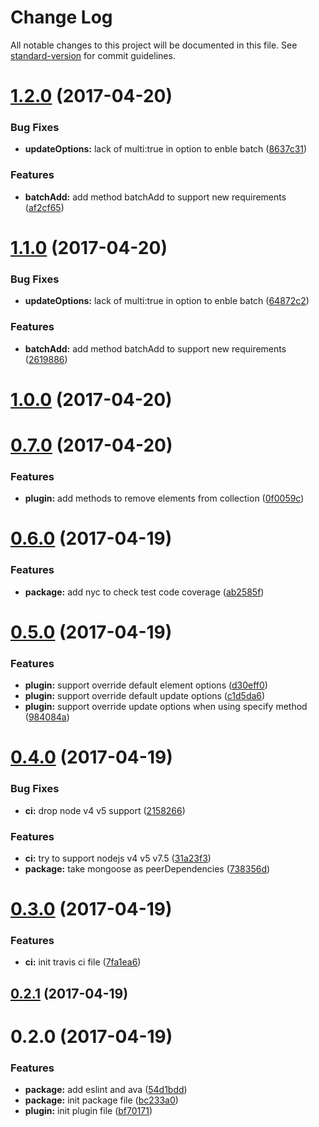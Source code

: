 # Change Log

All notable changes to this project will be documented in this file. See [standard-version](https://github.com/conventional-changelog/standard-version) for commit guidelines.

<a name="1.2.0"></a>
# [1.2.0](https://github.com/yidinghan/mongoose-string-collection/compare/v1.0.0...v1.2.0) (2017-04-20)


### Bug Fixes

* **updateOptions:** lack of multi:true in option to enble batch ([8637c31](https://github.com/yidinghan/mongoose-string-collection/commit/8637c31))


### Features

* **batchAdd:** add method batchAdd to support new requirements ([af2cf65](https://github.com/yidinghan/mongoose-string-collection/commit/af2cf65))



<a name="1.1.0"></a>
# [1.1.0](https://github.com/yidinghan/mongoose-string-collection/compare/v1.0.0...v1.1.0) (2017-04-20)


### Bug Fixes

* **updateOptions:** lack of multi:true in option to enble batch ([64872c2](https://github.com/yidinghan/mongoose-string-collection/commit/64872c2))


### Features

* **batchAdd:** add method batchAdd to support new requirements ([2619886](https://github.com/yidinghan/mongoose-string-collection/commit/2619886))



<a name="1.0.0"></a>
# [1.0.0](https://github.com/yidinghan/mongoose-string-collection/compare/v0.7.0...v1.0.0) (2017-04-20)



<a name="0.7.0"></a>
# [0.7.0](https://github.com/yidinghan/mongoose-string-collection/compare/v0.6.0...v0.7.0) (2017-04-20)


### Features

* **plugin:** add methods to remove elements from collection ([0f0059c](https://github.com/yidinghan/mongoose-string-collection/commit/0f0059c))



<a name="0.6.0"></a>
# [0.6.0](https://github.com/yidinghan/mongoose-string-collection/compare/v0.5.0...v0.6.0) (2017-04-19)


### Features

* **package:** add nyc to check test code coverage ([ab2585f](https://github.com/yidinghan/mongoose-string-collection/commit/ab2585f))



<a name="0.5.0"></a>
# [0.5.0](https://github.com/yidinghan/mongoose-string-collection/compare/v0.4.0...v0.5.0) (2017-04-19)


### Features

* **plugin:** support override default element options ([d30eff0](https://github.com/yidinghan/mongoose-string-collection/commit/d30eff0))
* **plugin:** support override default update options ([c1d5da6](https://github.com/yidinghan/mongoose-string-collection/commit/c1d5da6))
* **plugin:** support override update options when using specify method ([984084a](https://github.com/yidinghan/mongoose-string-collection/commit/984084a))



<a name="0.4.0"></a>
# [0.4.0](https://github.com/yidinghan/mongoose-string-collection/compare/v0.3.0...v0.4.0) (2017-04-19)


### Bug Fixes

* **ci:** drop node v4 v5 support ([2158266](https://github.com/yidinghan/mongoose-string-collection/commit/2158266))


### Features

* **ci:** try to support nodejs v4 v5 v7.5 ([31a23f3](https://github.com/yidinghan/mongoose-string-collection/commit/31a23f3))
* **package:** take mongoose as peerDependencies ([738356d](https://github.com/yidinghan/mongoose-string-collection/commit/738356d))



<a name="0.3.0"></a>
# [0.3.0](https://github.com/yidinghan/mongoose-string-collection/compare/v0.2.1...v0.3.0) (2017-04-19)


### Features

* **ci:** init travis ci file ([7fa1ea6](https://github.com/yidinghan/mongoose-string-collection/commit/7fa1ea6))



<a name="0.2.1"></a>
## [0.2.1](https://github.com/yidinghan/mongoose-string-collection/compare/v0.2.0...v0.2.1) (2017-04-19)



<a name="0.2.0"></a>
# 0.2.0 (2017-04-19)


### Features

* **package:** add eslint and ava ([54d1bdd](https://github.com/yidinghan/mongoose-string-collection/commit/54d1bdd))
* **package:** init package file ([bc233a0](https://github.com/yidinghan/mongoose-string-collection/commit/bc233a0))
* **plugin:** init plugin file ([bf70171](https://github.com/yidinghan/mongoose-string-collection/commit/bf70171))
